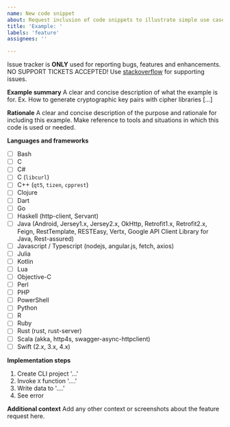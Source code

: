 ```yaml
---
name: New code snippet
about: Request inclusion of code snippets to illustrate simple use cases of client libraries
title: 'Example: '
labels: 'feature'
assignees: ''

---
```


Issue tracker is **ONLY** used for reporting bugs, features and enhancements. NO SUPPORT TICKETS ACCEPTED! Use [stackoverflow](https://stackoverflow.com) for supporting issues.

**Example summary**
A clear and concise description of what the example is for. Ex. How to generate cryptographic key pairs with cipher libraries [...]

**Rationale**
A clear and concise description of the purpose and rationale for including this example. Make reference to tools and situations in which this code is used or needed.

**Languages and frameworks**

- [ ] Bash
- [ ] C
- [ ] C#
- [ ] C (`libcurl`)
- [ ] C++ (`qt5`, `tizen`, `cpprest`)
- [ ] Clojure
- [ ] Dart
- [ ] Go
- [ ] Haskell (http-client, Servant)
- [ ] Java (Android, Jersey1.x, Jersey2.x, OkHttp, Retrofit1.x, Retrofit2.x, Feign, RestTemplate, RESTEasy, Vertx, Google API Client Library for Java, Rest-assured)
- [ ] Javascript / Typescript (nodejs, angular.js, fetch, axios)
- [ ] Julia
- [ ] Kotlin
- [ ] Lua
- [ ] Objective-C
- [ ] Perl
- [ ] PHP
- [ ] PowerShell
- [ ] Python
- [ ] R
- [ ] Ruby
- [ ] Rust (rust, rust-server)
- [ ] Scala (akka, http4s, swagger-async-httpclient)
- [ ] Swift (2.x, 3.x, 4.x)

**Implementation steps**

1. Create CLI project '...'
2. Invoke `X` function '....'
3. Write data to '....'
4. See error

**Additional context**
Add any other context or screenshots about the feature request here.
